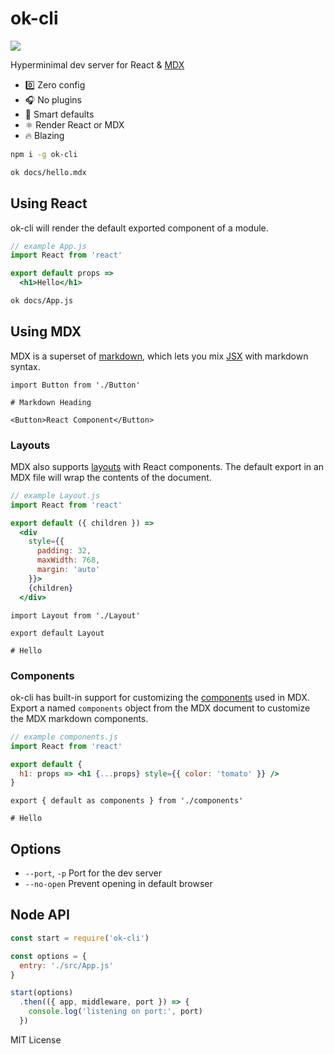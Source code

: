 
# ok-cli

<img src='https://s3.amazonaws.com/jxnblk/ok-cli.mp4' />

Hyperminimal dev server for React & [MDX][]

- :zero: Zero config
- :headphones: No plugins
- 🧠 Smart defaults
- :atom_symbol: Render React or MDX
- :fire: Blazing

```sh
npm i -g ok-cli
```

```sh
ok docs/hello.mdx
```

## Using React

ok-cli will render the default exported component of a module.

```jsx
// example App.js
import React from 'react'

export default props =>
  <h1>Hello</h1>
```

```sh
ok docs/App.js
```

## Using MDX

MDX is a superset of [markdown][],
which lets you mix [JSX][] with markdown syntax.

```mdx
import Button from './Button'

# Markdown Heading

<Button>React Component</Button>
```

### Layouts

MDX also supports [layouts][] with React components.
The default export in an MDX file will wrap the contents of the document.

```jsx
// example Layout.js
import React from 'react'

export default ({ children }) =>
  <div
    style={{
      padding: 32,
      maxWidth: 768,
      margin: 'auto'
    }}>
    {children}
  </div>
```

```mdx
import Layout from './Layout'

export default Layout

# Hello
```

### Components

ok-cli has built-in support for customizing the [components][] used in MDX.
Export a named `components` object from the MDX document to customize the MDX markdown components.

```jsx
// example components.js
import React from 'react'

export default {
  h1: props => <h1 {...props} style={{ color: 'tomato' }} />
}
```

```mdx
export { default as components } from './components'

# Hello
```

## Options

- `--port`, `-p` Port for the dev server
- `--no-open` Prevent opening in default browser

## Node API

```js
const start = require('ok-cli')

const options = {
  entry: './src/App.js'
}

start(options)
  .then(({ app, middleware, port }) => {
    console.log('listening on port:', port)
  })
```

MIT License

[x0]: https://compositor/x0
[MDX]: https://github.com/mdx-js/mdx
[markdown]: https://daringfireball.net/projects/markdown/syntax
[JSX]: https://facebook.github.io/jsx/
[layouts]: https://github.com/mdx-js/mdx#export-default
[components]: https://github.com/mdx-js/mdx#component-customization
